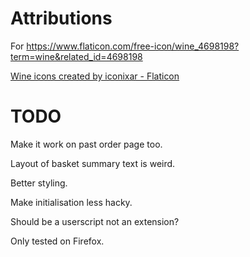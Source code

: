 # Attributions

For https://www.flaticon.com/free-icon/wine_4698198?term=wine&related_id=4698198

<a href="https://www.flaticon.com/free-icons/wine" title="wine icons">Wine icons created by iconixar - Flaticon</a>


# TODO

Make it work on past order page too.

Layout of basket summary text is weird.

Better styling.

Make initialisation less hacky.

Should be a userscript not an extension?

Only tested on Firefox.
